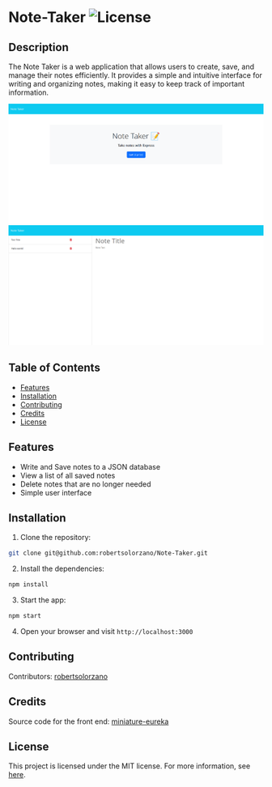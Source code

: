# Note-Taker ![License](https://img.shields.io/badge/License-MIT-blue.svg) 

## Description

The Note Taker is a web application that allows users to create, save, and manage their notes efficiently. It provides a simple and intuitive interface for writing and organizing notes, making it easy to keep track of important information.

![home-preview](/public/assets/images/home.png)
![notes-preview](/public/assets/images/notes.png)

## Table of Contents

- [Features](#features)
- [Installation](#installation)
- [Contributing](#contributing)
- [Credits](#credits)
- [License](#license)

## Features

- Write and Save notes to a JSON database
- View a list of all saved notes
- Delete notes that are no longer needed
- Simple user interface

## Installation

1. Clone the repository:
```bash
git clone git@github.com:robertsolorzano/Note-Taker.git
```

2. Install the dependencies:
```bash
npm install
```

3. Start the app: 
```bash
npm start
```

4. Open your browser and visit ```http://localhost:3000```


## Contributing

Contributors: [robertsolorzano](https://github.com/robertsolorzano)

## Credits

Source code for the front end: [miniature-eureka
](https://github.com/coding-boot-camp/miniature-eureka)



## License

This project is licensed under the MIT license. For more information, see [here](https://opensource.org/licenses/MIT).
  
